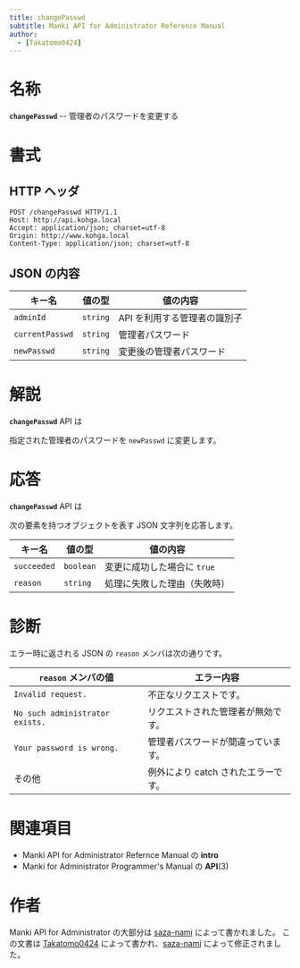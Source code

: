 ```yaml
---
title: changePasswd
subtitle: Manki API for Administrator Reference Manual
author:
  - [Takatomo0424]
---
```

# 名称

**`changePasswd`** -- 管理者のパスワードを変更する

# 書式

## HTTP ヘッダ

```http
POST /changePasswd HTTP/1.1
Host: http://api.kohga.local
Accept: application/json; charset=utf-8
Origin: http://www.kohga.local
Content-Type: application/json; charset=utf-8
```

## JSON の内容

| キー名            | 値の型     | 値の内容                     |
| ----------------- | ---------- | ---------------------------- |
| `adminId`       | `string` | API を利用する管理者の識別子 |
| `currentPasswd` | `string` | 管理者パスワード             |
| `newPasswd`     | `string` | 変更後の管理者パスワード     |

# 解説

**`changePasswd`** API は

指定された管理者のパスワードを `newPasswd` に変更します。

# 応答

**`changePasswd`** API は

次の要素を持つオブジェクトを表す JSON 文字列を応答します。

| キー名        | 値の型      | 値の内容                      |
| ------------- | ----------- | ----------------------------- |
| `succeeded` | `boolean` | 変更に成功した場合に `true` |
| `reason`    | `string`  | 処理に失敗した理由（失敗時）  |

# 診断

エラー時に返される JSON の `reason` メンバは次の通りです。

| `reason` メンバの値             | エラー内容                          |
| --------------------------------- | ----------------------------------- |
| `Invalid request.`              | 不正なリクエストです。              |
| `No such administrator exists.` | リクエストされた管理者が無効です。  |
| `Your password is wrong.`       | 管理者パスワードが間違っています。  |
| その他                            | 例外により catch されたエラーです。 |

# 関連項目

- Manki API for Administrator Refernce Manual の **intro**
- Manki for Administrator Programmer's Manual の **API**(3)

# 作者

Manki API for Administrator の大部分は [saza-nami][saza-nami] によって書かれました。
この文書は [Takatomo0424][takatomo0424] によって書かれ、[saza-nami][saza-nami] によって修正されました。

[saza-nami]: https://github.com/saza-nami
[takatomo0424]: https://github.com/Takatomo0424
